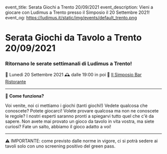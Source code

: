 event_title: Serata Giochi a Trento 20/09/2021
event_description: Vieni a giocare con Ludimus a Trento presso il Simposio il 20 Settembre 2021!
event_og: https://ludimus.it/static/img/events/default_trento.png

# Serata Giochi da Tavolo a Trento 20/09/2021

### Ritornano le serate settimanali di Ludimus a Trento!

📅 Lunedì 20 Settembre 2021
🕰 dalle 19:00 in poi
📍 [Il Simposio Bar Ristorante](https://g.page/ilsimposiotrento?share)

---

🎲 **Come funziona?**

Voi venite, noi ci mettiamo i giochi (tanti giochi!)
Vedete qualcosa che conoscete? Potete giocarci!
Volete provare qualcosa ma non ne conoscete le regole? I nostri esperti saranno pronti a spiegarvi tutto quel che c'è da sapere.
Non avete mai provato un gioco da tavolo in vita vostra, ma siete curiosi? Fate un salto, abbiamo il gioco adatto a voi!

---
⚠️ IMPORTANTE: come previsto dalle norme in vigore, ci si potrà sedere ai tavoli solo con uno screening positivo del green pass.
